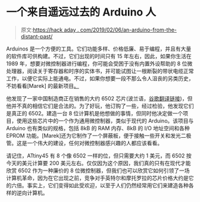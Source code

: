 # 一个来自遥远过去的 Arduino 人

> 原文:[https://hack aday . com/2019/02/06/an-arduino-from-the-distant-past/](https://hackaday.com/2019/02/06/an-arduino-from-the-distant-past/)

Arduinos 是一个方便的工具。它们功能多样、价格低廉、易于编程，并且有大量的软件库可供构建。不过，它们出现的时间只有 15 年左右，因此，如果你生活在 1989 年，想要对微控制器进行编程，你可能会受困于没有内置外设帮助的 8 位微处理器，阅读关于寄存器和时序的实体书，并可能试图让一根断裂的带状电缆正常工作，以便它实际上能通电。不过，如果你想要一段不那么令人沮丧的另类历史，不妨看看[Marek] 的最新项目[。](https://hackaday.io/project/163671-6502-retro-controller-board)

他发现了一家中国制造商正在销售的大约 6502 芯片(波兰语，[谷歌翻译链接](https://translate.google.com/translate?sl=auto&tl=en&u=https%3A%2F%2Fforbot.pl%2Fforum%2Ftopic%2F13108-6502-jako-mikrokontroler%2F))，但他并不真的相信它们是合法的。为了好玩，他订购了一些，经过检验，他发现它们是真正的 6502。建造一台 8 位计算机是他想做的事情，但同时他决定做一个项目，使用这些芯片中的一个作为通用微控制器，类似于现代的 Arduino。该项目与 Arduino 也有类似的规格，包括 8kB 的 RAM 内存、8kB 的 I/O 地址空间和各种 EPROM 功能。[Marek]还为它制作了一个屏蔽板，便于接触一些开关和发光二极管。这是一个伟大的建设，任何对微控制器感兴趣的人都应该看看。

请记住，ATtiny45 有 8 个像 6502 一样的位，但只需要大约 1 美元，而 6502 按今天的美元计算要 200 美元左右。仅仅因为这个原因，我们真的只有在现代才能欣赏 6502 作为一种廉价的 8 位微控制器，但我们也可以欣赏它如何引领了一场计算机革命，因为在它出现之前，竞争对手英特尔和摩托罗拉的芯片价格大约是它的六倍。事实上，它们变得如此受欢迎，以至于人们仍然经常用它们来建造各种各样的逆向计算机。